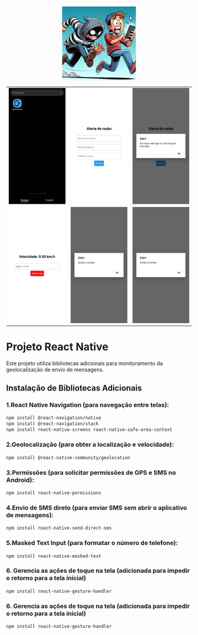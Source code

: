 <p align="center">
<img src="https://github.com/kelson-estacio/stealing-allert/blob/master/imagens/imagem1.jpeg" width="200" height="200">
</p>

  <table border-collapse="collapse" with="100%">
    <tr>
      <td><img src="https://github.com/kelson-estacio/stealing-allert/blob/master/imagens/imagem2.jpeg">
</td>
      <td><img src="https://github.com/kelson-estacio/stealing-allert/blob/master/imagens/imagem3.jpeg"></td>
      <td><img src="https://github.com/kelson-estacio/stealing-allert/blob/master/imagens/imagem4.jpeg"></td>
    </tr>
    <tr>
      <td><img src="https://github.com/kelson-estacio/stealing-allert/blob/master/imagens/imagem5.jpeg"></td>
      <td><img src="https://github.com/kelson-estacio/stealing-allert/blob/master/imagens/imagem6.jpeg"></td>
      <td><img src="https://github.com/kelson-estacio/stealing-allert/blob/master/imagens/imagem6.jpeg"></td>
    </tr>
  </table>

# <h1>Projeto React Native</h1>


Este projeto utiliza bibliotecas adicionais para monitoramento da geolocalização de envio de mensagens.

## Instalação de Bibliotecas Adicionais

### 1.React Native Navigation (para navegação entre telas):
```
npm install @react-navigation/native
npm install @react-navigation/stack
npm install react-native-screens react-native-safe-area-context

```

### 2.Geolocalização (para obter a localização e velocidade):
```
npm install @react-native-community/geolocation
```

### 3.Permissões (para solicitar permissões de GPS e SMS no Android):
```
npm install react-native-permissions
```

### 4.Envio de SMS direto (para enviar SMS sem abrir o aplicativo de mensagens):
```
npm install react-native-send-direct-sms
```

### 5.Masked Text Input (para formatar o número de telefone):
```
npm install react-native-masked-text
```

### 6. Gerencia as ações de toque na tela (adicionada para impedir o retorno para a tela inicial)
```
npm install react-native-gesture-handler
```

### 6. Gerencia as ações de toque na tela (adicionada para impedir o retorno para a tela inicial)
```
npm install react-native-gesture-handler
```



